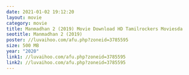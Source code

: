 ```yaml
---
date: 2021-01-02 19:12:20
layout: movie
category: movie
title: Manmadhan 2 (2019) Movie Download HD Tamilrockers Moviesda
seotitle: Manmadhan 2 (2019)
poster: //luvaihoo.com/afu.php?zoneid=3785595
size: 500 MB
year: "2020"
link1: //luvaihoo.com/afu.php?zoneid=3785595
link2: //luvaihoo.com/afu.php?zoneid=3785595
---
```


